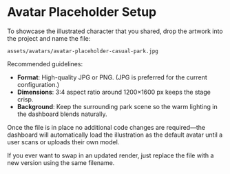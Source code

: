 # Avatar Placeholder Setup

To showcase the illustrated character that you shared, drop the artwork into the project and name the file:

```
assets/avatars/avatar-placeholder-casual-park.jpg
```

Recommended guidelines:

- **Format**: High-quality JPG or PNG. (JPG is preferred for the current configuration.)
- **Dimensions**: 3:4 aspect ratio around 1200×1600 px keeps the stage crisp.
- **Background**: Keep the surrounding park scene so the warm lighting in the dashboard blends naturally.

Once the file is in place no additional code changes are required—the dashboard will automatically load the illustration as the default avatar until a user scans or uploads their own model.

If you ever want to swap in an updated render, just replace the file with a new version using the same filename.
